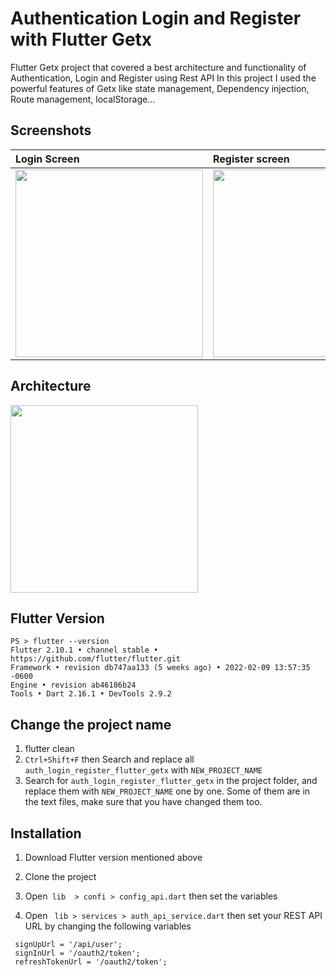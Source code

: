 # Authentication Login and Register with Flutter Getx
Flutter Getx project that covered a best architecture and functionality of Authentication, Login and Register using Rest API
In this project I used the powerful features of Getx like state management, Dependency injection, Route management, localStorage...

## Screenshots
| Login Screen  | Register screen | Offline pop-up  |
| :------------ | :------------- | :------------ |
| <img src="https://raw.githubusercontent.com/mattar88/auth_login_register_flutter_getx/main/screenshots/1_login.png" width="300"> | <img src="https://raw.githubusercontent.com/mattar88/auth_login_register_flutter_getx/main/screenshots/2_register.png" width="300"> |<img src="https://raw.githubusercontent.com/mattar88/auth_login_register_flutter_getx/main/screenshots/3_offline.png" width="300"> |

## Architecture 
 <img src="https://raw.githubusercontent.com/mattar88/auth_login_register_flutter_getx/main/screenshots/architecture.png" width="300">
 
## Flutter Version
``````
PS > flutter --version
Flutter 2.10.1 • channel stable • https://github.com/flutter/flutter.git
Framework • revision db747aa133 (5 weeks ago) • 2022-02-09 13:57:35 -0600
Engine • revision ab46186b24
Tools • Dart 2.16.1 • DevTools 2.9.2

``````

## Change the project name
1. flutter clean
2. ``````Ctrl+Shift+F`````` then Search and replace all ``````auth_login_register_flutter_getx`````` with ``````NEW_PROJECT_NAME``````
3. Search for ``````auth_login_register_flutter_getx`````` in the project folder, and replace them with ``````NEW_PROJECT_NAME`````` one by one. Some of them are in the text files, make sure that you have changed them too.

## Installation
1. Download Flutter version mentioned above
2. Clone the project

3. Open`````` lib  > confi > config_api.dart`````` then set the variables

4. Open `````` lib > services > auth_api_service.dart``````  then set your REST API URL by changing the following variables
``````
 signUpUrl = '/api/user';
 signInUrl = '/oauth2/token';
 refreshTokenUrl = '/oauth2/token';
``````

